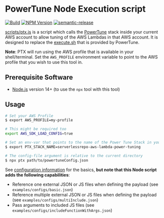# PowerTune Node Execution script

[![Build](https://github.com/digio/aws-lambda-power-tuning-ui/actions/workflows/gh-pages-deploy.yml/badge.svg)](https://github.com/digio/aws-lambda-power-tuning-ui/actions/workflows/gh-pages-deploy.yml)
[![NPM Version](https://img.shields.io/npm/v/ptx.svg?style=flat-square)](http://npm.im/ptx)
[![semantic-release](https://img.shields.io/badge/%20%20%F0%9F%93%A6%F0%9F%9A%80-semantic--release-e10079.svg)](https://github.com/semantic-release/semantic-release)

[scripts/ptx.js](scripts/ptx.js) is a script which calls the [PowerTune](https://github.com/alexcasalboni/aws-lambda-power-tuning) stack inside your current AWS account 
to allow tuning of the AWS Lambdas in that AWS account.
It is designed to replace the [execute.sh](https://github.com/alexcasalboni/aws-lambda-power-tuning/tree/master/scripts/execute.sh) that is provided by PowerTune.

**Note**: PTX will run using the AWS profile that is available in your shell/terminal. Set the `AWS_PROFILE` environment variable to point to the AWS profile that
you wish to use this tool in.

## Prerequisite Software

- [Node.js](http://nodejs.org) version 14+ (to use the `npx` tool with this tool)

## Usage

``` bash
# Set your AWS Profile
$ export AWS_PROFILE=my-profile

# This might be required too
export AWS_SDK_LOAD_CONFIG=true

# Set an env-var that points to the name of the Power Tune Stack in your AWS Account
$ export PTX_STACK_NAME=serverlessrepo-aws-lambda-power-tuning

# The config-file argument is relative to the current directory
$ npx ptx path/to/powertuneConfig.json

```

See [configuration information](https://github.com/alexcasalboni/aws-lambda-power-tuning/blob/master/README-INPUT-OUTPUT.md) for the basics, **but note that this Node script adds the following capabilities**:
- Reference one external JSON or JS files when defining the payload (see `examples/configs/basic.json`)
- Reference multiple external JSON or JS files when defining the payload (see `examples/configs/multiInclude.json`)
- Pass arguments to included JS files (see `examples/configs/includeFunctionWithArgs.json`)

